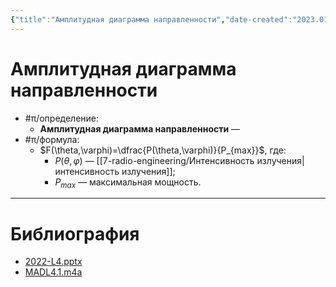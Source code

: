 ```yaml
---
{"title":"Амплитудная диаграмма направленности","date-created":"2023.01.09, 15:25","date-modified":"2023.01.09, 15:34","aliases":[],"tags":[],"dg-publish":true,"permalink":"/7-radio-engineering/amplitudnaya-diagramma-napravlennosti/","dgPassFrontmatter":true}
---
```



# Амплитудная диаграмма направленности

- #π/определение:
	- **Амплитудная диаграмма направленности** —
- #π/формула:
	- $F(\theta,\varphi)=\dfrac{P(\theta,\varphi)}{P_{max}}$, где:
		- $P(\theta,\varphi)$ — [[7-radio-engineering/Интенсивность излучения\|интенсивность излучения]];
		- $P_{max}$ — максимальная мощность.

---

# Библиография

- [2022-L4.pptx](file:///C:%5CUsers%5CMojo%5CiCloudDrive%5C_university%5CIllarionov%5Clecture-presentations%5C2022-L4.pptx)
- [MADL4.1.m4a](file:///C:%5CUsers%5CMojo%5CiCloudDrive%5C_university%5CIllarionov%5Clecture-recording%5CMADL4.1.m4a)
